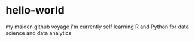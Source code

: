 # hello-world
my maiden github voyage
i'm currently self learning R and Python for data science and data analytics
